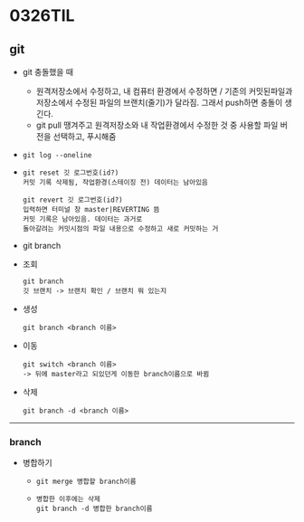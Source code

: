 # 0326TIL



## git



* git 충돌했을 때 
  * 원격저장소에서 수정하고, 내 컴퓨터 환경에서 수정하면 / 기존의 커밋된파일과 저장소에서 수정된 파일의 브랜치(줄기)가 달라짐. 그래서 push하면 충돌이 생긴다. 
  * git pull 땡겨주고 원격저장소와 내 작업환경에서 수정한 것 중 사용할 파일 버전을 선택하고, 푸시해줌

* ```
  git log --oneline
  ```

* ```
  git reset 깃 로그번호(id?)
  커밋 기록 삭제됨, 작업환경(스테이징 전) 데이터는 남아있음
  ```

  ````
  git revert 깃 로그번호(id?)
  입력하면 터미널 창 master|REVERTING 뜸
  커밋 기록은 남아있음. 데이터는 과거로
  돌아갈려는 커밋시점의 파일 내용으로 수정하고 새로 커밋하는 거
  ````

* git branch

* 조회

  ```
  git branch
  깃 브랜치 -> 브랜치 확인 / 브랜치 뭐 있는지
  ```

* 생성

  ```
  git branch <branch 이름>
  ```

* 이동

  ```
  git switch <branch 이름>
  -> 뒤에 master라고 되있던게 이동한 branch이름으로 바뀜
  ```

* 삭제

  ```
  git branch -d <branch 이름>
  ```

  

---

### branch

* 병합하기

  * ```
    git merge 병합할 branch이름
    ```

  * ```
    병합한 이후에는 삭제
    git branch -d 병합한 branch이름
    ```